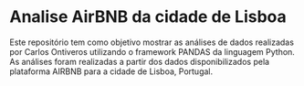 # Analise AirBNB da cidade de Lisboa
Este repositório tem como objetivo mostrar as análises de dados realizadas por Carlos Ontiveros utilizando o framework PANDAS da linguagem Python. As análises foram realizadas a partir dos dados disponibilizados pela plataforma AIRBNB para a cidade de Lisboa, Portugal.
